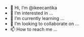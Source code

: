 - 👋 Hi, I’m @ikeecantika
- 👀 I’m interested in ...
- 🌱 I’m currently learning ...
- 💞️ I’m looking to collaborate on ...
- 📫 How to reach me ...

<!---
ikeecantika/ikeecantika is a ✨ special ✨ repository because its `README.md` (this file) appears on your GitHub profile.
You can click the Preview link to take a look at your changes.
--->
